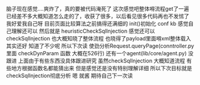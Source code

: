 脑子现在感觉....爽炸了，真的要被代码淹死了 这次感觉吧整体嘚流程get了一遍 已经差不多大概知道怎么走的了，收获了很多，以后看见很多代码再也不发怵了
我好爱我自己呀
目前页面比较算法之前搞得还满细的 init()初始化 conf kb 感觉自己理解还可以 
然后就是 heuristicCheckSqlInjection 感觉还可以 checkSqlInjection 也大概知晓了整体流程
也晓得了payload里面嘚xml整体载入 其实还好 知道了不少呢
所以下次读 使劲分析Request.queryPage(conntroller.py里面 checkDynParam 函数 大概在526行) 还有一个agent(lib/core/agent.py) 没跟进
上面由于有些东西没具体跟进研究 虽然checkSqlInjection 大概知道流程 有些地方根据函数名都能猜出来 但是感觉还是没有特别理解详细 
所以下次目标就是checkSqlInjection彻底分析
嗯 就酱 期待自己下一次读 
